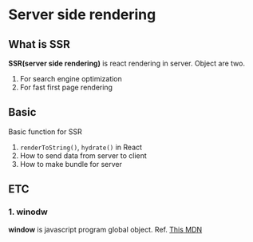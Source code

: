 # Server side rendering

## What is SSR

**SSR(server side rendering)** is react rendering in server. Object are two.

1. For search engine optimization
2. For fast first page rendering

## Basic

Basic function for SSR

1. `renderToString()`, `hydrate()` in React
2. How to send data from server to client
3. How to make bundle for server



## ETC
### 1. winodw
**window** is javascript program global object. 
Ref. [This MDN](https://developer.mozilla.org/ko/docs/Web/API/Window)
